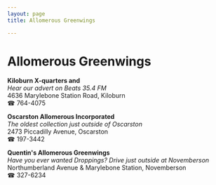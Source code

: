 ```yaml
---
layout: page 
title: Allomerous Greenwings

---
```



# Allomerous Greenwings


 **Kiloburn X-quarters and**  
_Hear our advert on Beats 35.4 FM_  
4636 Marylebone Station Road, Kiloburn  
☎ 764-4075

**Oscarston Allomerous Incorporated**  
_The oldest collection just outside of Oscarston_  
2473 Piccadilly Avenue, Oscarston  
☎ 197-3442

**Quentin's Allomerous Greenwings**  
_Have you ever wanted Droppings? 
Drive just outside at Novemberson_  
Northumberland Avenue & Marylebone Station, Novemberson  
☎ 327-6234

